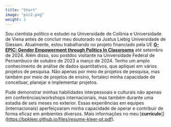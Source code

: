 ```yaml
---
title: "Start"
image: "pic2.png"
weight: 1
---
```


Sou cientista político e estudei na Universidade de Colônia e Universidade de Viena antes de concluir meu doutorado na Justus Liebig Universidade de Giessen. Atualmente, estou trabalhando no projeto financiado pela UE [**G-EPIC: Gender Empowerment through Politics In Classrooms**](https://g-epic.eu) até setembro de 2024. Além disso, sou postdoc visitante na Universidade Federal de Pernambuco de outubro de 2023 a março de 2024. Tenho um amplo conhecimento de análise de dados quantitativos, que apliquei em vários projetos de pesquisa. Não apenas por meio de projetos de pesquisa, mas também por meio de projetos de ensino, fortaleci minha capacidade de conceituar, planejar e implementar projetos.

Pude demonstrar minhas habilidades interpessoais e culturais não apenas em conferências/workshops internacionais, mas também durante uma estadia de seis meses no exterior. Essas experiências em equipes (internacionais) aperfeiçoaram minha capacidade de operar e contribuir de forma eficaz em ambientes diversos. Mais informações no meu [**currículo**]](https://bpkleer.github.io/files/resume-kleer-pt.pdf).

